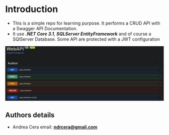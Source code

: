 # Introduction
- This is a simple repo for learning purpose. It performs a CRUD API with a Swagger API Documentation.
- It use ***.NET Core 3.1***, ***SQLServer EntityFramework*** and of course a SQlServer Database. Some API are protected with a JWT configuration

![Alt text](API.PNG?raw=true "Optional Title")

## Authors details

- Andrea Cera email: **ndrcera@gmail.com**
